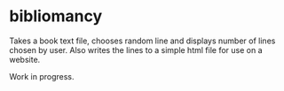 # bibliomancy

Takes a book text file, chooses random line and displays number of lines chosen by user. Also writes the lines to a simple html file for use on a website.

Work in progress.
